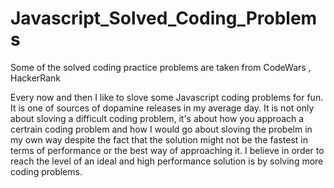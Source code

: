 # Javascript_Solved_Coding_Problems
Some of the solved coding practice problems are taken from CodeWars , HackerRank

Every now and then I like to slove some Javascript coding problems for fun. It is one of sources of dopamine releases in my average day. It is not only about sloving a difficult coding problem, it's about how you approach a certrain coding problem and how I would go about sloving the probelm in my own way despite the fact that the solution might not be the fastest in terms of performance or the best way of approaching it. I believe in order to reach the level of an ideal and high performance solution is by solving more coding problems.
